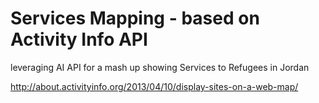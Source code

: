 Services Mapping - based on Activity Info API
========

leveraging AI API for a mash up showing Services to Refugees in Jordan

http://about.activityinfo.org/2013/04/10/display-sites-on-a-web-map/
